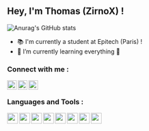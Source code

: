 ## Hey, I'm Thomas (ZirnoX) !

![Anurag's GitHub stats](https://github-readme-stats.vercel.app/api?username=Zirn0X&show_icons=true)

- 📚 I'm currently a student at Epitech (Paris) !
- 🌱 I’m currently learning everything 🤣

### Connect with me :

[<img align="left" alt="codeSTACKr | Twitter" width="22px" src="https://cdn.jsdelivr.net/npm/simple-icons@v3/icons/twitter.svg" />][twitter]
[<img align="left" alt="codeSTACKr | Instagram" width="22px" src="https://cdn.jsdelivr.net/npm/simple-icons@v3/icons/instagram.svg" />][instagram]
[<img align="left" alt="codeSTACKr | LinkedIn" width="22px" src="https://cdn.jsdelivr.net/npm/simple-icons@v3/icons/linkedin.svg" />][linkedin]

<br />

### Languages and Tools :

<img align="left" height="25" width="25" src="https://cdn.jsdelivr.net/npm/simple-icons@v5/icons/python.svg" />
<img align="left" height="25" width="25" src="https://cdn.jsdelivr.net/npm/simple-icons@v5/icons/java.svg" />
<img align="left" height="25" width="25" src="https://cdn.jsdelivr.net/npm/simple-icons@v5/icons/html5.svg" />
<img align="left" height="25" width="25" src="https://cdn.jsdelivr.net/npm/simple-icons@v5/icons/css3.svg" />
<img align="left" height="25" width="25" src="https://cdn.jsdelivr.net/npm/simple-icons@v5/icons/mysql.svg" />
<img align="left" height="25" width="25" src="https://cdn.jsdelivr.net/npm/simple-icons@v5/icons/mongodb.svg" />
<img align="left" height="25" width="25" src="https://cdn.jsdelivr.net/npm/simple-icons@v5/icons/intellijidea.svg" />
<img align="left" height="25" width="25" src="https://cdn.jsdelivr.net/npm/simple-icons@v5/icons/visualstudio.svg" />





[twitter]: https://twitter.com/thomatrn
[youtube]: https://youtube.com/ZirnoX
[instagram]: https://instagram.com/thomatrn
[linkedin]: https://linkedin.com/in/thomatrn


